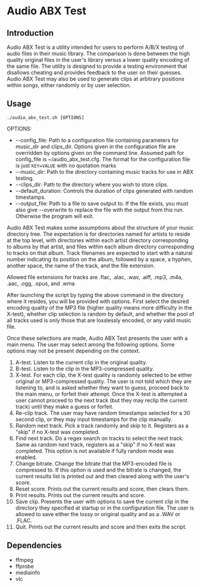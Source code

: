 # Audio ABX Test

## Introduction

Audio ABX Test is a utility intended for users to perform A/B/X testing of audio files in their music library. The comparison is done between the high quality original files in the user's library versus a lower quality encoding of the same file. The utility is designed to provide a testing environment that disallows cheating and provides feedback to the user on their guesses. Audio ABX Test may also be used to generate clips at arbitrary positions within songs, either randomly or by user selection.

## Usage

`./audio_abx_test.sh [OPTIONS]`

OPTIONS:
- --config\_file: Path to a configuration file containing parameters for music\_dir and clips\_dir. Options given in the configuration file are overridden by options given on the command line. Assumed path for config\_file is ~/audio\_abx\_test.cfg. The format for the configuration file is just `KEY=VALUE` with no quotation marks
- --music\_dir: Path to the directory containing music tracks for use in ABX testing.
- --clips\_dir: Path to the directory where you wish to store clips.
- --default\_duration: Controls the duration of clips generated with random timestamps.
- --output\_file: Path to a file to save output to. If the file exists, you must also give --overwrite to replace the file with the output from this run. Otherwise the program will exit.

Audio ABX Test makes some assumptions about the structure of your music directory tree. The expectation is for directories named for artists to reside at the top level, with directories within each artist directory corresponding to albums by that artist, and files within each album directory corresponding to tracks on that album. Track filenames are expected to start with a natural number indicating its position on the album, followed by a space, a hyphen, another space, the name of the track, and the file extension.

Allowed file extensions for tracks are .flac, .alac, .wav, .aiff, .mp3, .m4a, .aac, .ogg, .opus, and .wma

After launching the script by typing the above command in the directory where it resides, you will be provided with options. First select the desired encoding quality of the MP3 file (higher quality means more difficulty in the X-test), whether clip selection is random by default, and whether the pool of all tracks used is only those that are losslessly encoded, or any valid music file.

Once these selections are made, Audio ABX Test presents the user with a main menu. The user may select among the following options. Some options may not be present depending on the context.

1. A-test. Listen to the current clip in the original quality.
1. B-test. Listen to the clip in the MP3-compressed quality.
1. X-test. For each clip, the X-test quality is randomly selected to be either original or MP3-compressed quality. The user is not told which they are listening to, and is asked whether they want to guess, proceed back to the main menu, or forfeit their attempt. Once the X-test is attempted a user cannot proceed to the next track (but they may reclip the current track) until they make a guess or forfeit.
1. Re-clip track. The user may have random timestamps selected for a 30 second clip, or they may input timestamps for the clip manually.
1. Random next track. Pick a track randomly and skip to it. Registers as a "skip" if no X-test was completed.
1. Find next track. Do a regex search on tracks to select the next track. Same as random next track, registers as a "skip" if no X-test was completed. This option is not available if fully random mode was enabled.
1. Change bitrate. Change the bitrate that the MP3-encoded file is compressed to. If this option is used and the bitrate is changed, the current results list is printed out and then cleared along with the user's score.
1. Reset score. Prints out the current results and score, then clears them.
1. Print results. Prints out the current results and score.
1. Save clip. Presents the user with options to save the current clip in the directory they specified at startup or in the configuration file. The user is allowed to save either the lossy or original quality and as a .WAV or .FLAC.
1. Quit. Prints out the current results and score and then exits the script.

## Dependencies

- ffmpeg
- ffprobe
- mediainfo
- vlc
